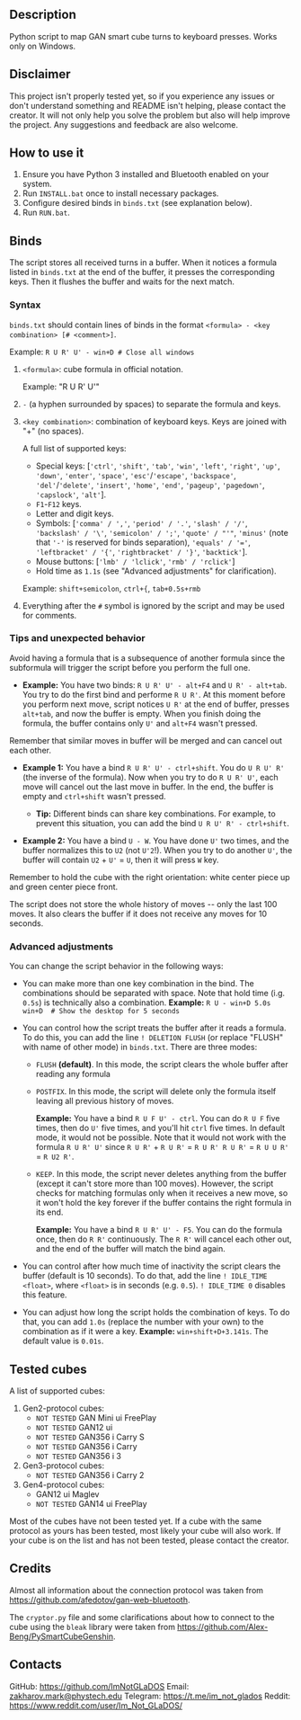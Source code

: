 ## Description
Python script to map GAN smart cube turns to keyboard presses. Works only on Windows.

## Disclaimer
This project isn't properly tested yet, so if you experience any issues or don't understand something and README isn't helping, please contact the creator. It will not only help you solve the problem but also will help improve the project. Any suggestions and feedback are also welcome.

## How to use it
1. Ensure you have Python 3 installed and Bluetooth enabled on your system.
2. Run `INSTALL.bat` once to install necessary packages.
3. Configure desired binds in `binds.txt` (see explanation below).
4. Run `RUN.bat`.

## Binds
The script stores all received turns in a buffer. When it notices a formula listed in `binds.txt` at the end of the buffer, it presses the corresponding keys. Then it flushes the buffer and waits for the next match.

### Syntax
`binds.txt` should contain lines of binds in the format `<formula> - <key combination> [# <comment>]`.

Example: `R U R' U' - win+D # Close all windows`
1. `<formula>`: cube formula in official notation.
  
    Example: "R U R' U'"
2. ` - ` (a hyphen surrounded by spaces) to separate the formula and keys.
3. `<key combination>`: combination of keyboard keys. Keys are joined with "+" (no spaces).
    
    A full list of supported keys: 
    - Special keys: [`'ctrl'`, `'shift'`, `'tab'`, `'win'`, `'left'`, `'right'`, `'up'`, `'down'`, `'enter'`, `'space'`, `'esc'`/`'escape'`, `'backspace'`, `'del'`/`'delete'`, `'insert'`, `'home'`, `'end'`, `'pageup'`, `'pagedown'`, `'capslock'`, `'alt'`].
    - `F1`-`F12` keys.
    - Letter and digit keys.
    - Symbols: [`'comma' / ','`, `'period' / '.'`, `'slash' / '/'`, `'backslash' / '\'`, `'semicolon' / ';'`, `'quote' / "'"`, `'minus'` (note that `'-'` is reserved for binds separation), `'equals' / '='`, `'leftbracket' / '{'`, `'rightbracket' / '}'`, `'backtick'`].
    - Mouse buttons: [`'lmb' / 'lclick'`, `'rmb' / 'rclick'`]
    - Hold time as `1.1s` (see "Advanced adjustments" for clarification).
  
    Example: `shift+semicolon`, `ctrl+{`, `tab+0.5s+rmb`
4. Everything after the `#` symbol is ignored by the script and may be used for comments.

### Tips and unexpected behavior
Avoid having a formula that is a subsequence of another formula since the subformula will trigger the script before you perform the full one.

- **Example:**
    You have two binds: `R U R' U' - alt+F4` and `U R' - alt+tab`. You try to do the first bind and performe `R U R'`. At this moment before you perform next move, script notices `U R'` at the end of buffer, presses `alt+tab`, and now the buffer is empty. When you finish doing the formula, the buffer contains only `U'` and `alt+F4` wasn't pressed.

Remember that similar moves in buffer will be merged and can cancel out each other.

- **Example 1:** You have a bind `R U R' U' - ctrl+shift`. You do `U R U' R'` (the inverse of the formula). Now when you try to do `R U R' U'`, each move will cancel out the last move in buffer. In the end, the buffer is empty and `ctrl+shift` wasn't pressed.

    - **Tip:** Different binds can share key combinations. For example, to prevent this situation, you can add the bind `U R U' R' - ctrl+shift`.

- **Example 2:** You have a bind `U - W`. You have done `U'` two times, and the buffer normalizes this to `U2` (not `U'2`!). When you try to do another `U'`, the buffer will contain `U2` + `U'` = `U`, then it will press `W` key.

Remember to hold the cube with the right orientation: white center piece up and green center piece front.

The script does not store the whole history of moves -- only the last 100 moves. It also clears the buffer if it does not receive any moves for 10 seconds.

### Advanced adjustments

You can change the script behavior in the following ways:
- You can make more than one key combination in the bind. The combinations should be separated with space. Note that hold time (i.g. `0.5s`) is technically also a combination. **Example:** `R U - win+D 5.0s win+D  # Show the desktop for 5 seconds`

- You can control how the script treats the buffer after it reads a formula. To do this, you can add the line `! DELETION FLUSH` (or replace "FLUSH" with name of other mode) in `binds.txt`. There are three modes:
    - `FLUSH` **(default)**. In this mode, the script clears the whole buffer after reading any formula
    - `POSTFIX`. In this mode, the script will delete only the formula itself leaving all previous history of moves.

        **Example:** You have a bind `R U F U' - ctrl`. You can do `R U F` five times, then do `U'` five times, and you'll hit `ctrl` five times. In default mode, it would not be possible. Note that it would not work with the formula `R U R' U'` since `R U R'` + `R U R'` = `R U R' R U R'` = `R U U R'` = `R U2 R'`.
    
    - `KEEP`. In this mode, the script never deletes anything from the buffer (except it can't store more than 100 moves). However, the script checks for matching formulas only when it receives a new move, so it won't hold the key forever if the buffer contains the right formula in its end.

        **Example:** You have a bind `R U R' U' - F5`. You can do the formula once, then do `R R'` continuously. The `R R'` will cancel each other out, and the end of the buffer will match the bind again.

- You can control after how much time of inactivity the script clears the buffer (default is 10 seconds). To do that, add the line `! IDLE_TIME <float>`, where `<float>` is in seconds (e.g. `0.5`). `! IDLE_TIME 0` disables this feature.

- You can adjust how long the script holds the combination of keys. To do that, you can add `1.0s` (replace the number with your own) to the combination as if it were a key. **Example:** `win+shift+D+3.141s`. The default value is `0.01s`.


## Tested cubes
A list of supported cubes:
1. Gen2-protocol cubes:
    - `NOT TESTED` GAN Mini ui FreePlay
    - `NOT TESTED` GAN12 ui
    - `NOT TESTED` GAN356 i Carry S
    - `NOT TESTED` GAN356 i Carry
    - `NOT TESTED` GAN356 i 3
2. Gen3-protocol cubes:
    - `NOT TESTED` GAN356 i Carry 2
3. Gen4-protocol cubes:
    - GAN12 ui Maglev
    - `NOT TESTED` GAN14 ui FreePlay

Most of the cubes have not been tested yet. If a cube with the same protocol as yours has been tested, most likely your cube will also work. If your cube is on the list and has not been tested, please contact the creator.

## Credits
Almost all information about the connection protocol was taken from https://github.com/afedotov/gan-web-bluetooth.

The `cryptor.py` file and some clarifications about how to connect to the cube using the `bleak` library were taken from https://github.com/Alex-Beng/PySmartCubeGenshin.

## Contacts
GitHub: https://github.com/ImNotGLaDOS
Email: zakharov.mark@phystech.edu
Telegram: https://t.me/im_not_glados
Reddit: https://www.reddit.com/user/Im_Not_GLaDOS/